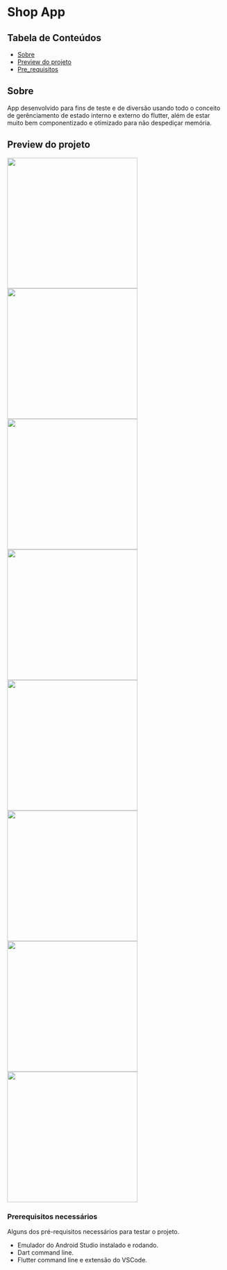 # Shop App

## Tabela de Conteúdos

- [Sobre](#about)
- [Preview do projeto](#preview)
- [Pre_requisitos](#install)

## Sobre <a name="about"></a>

App desenvolvido para fins de teste e de diversão usando todo o conceito de gerênciamento de estado interno e
externo do flutter, além de estar muito bem componentizado e otimizado para não despediçar memória.

## Preview do projeto <a name="preview"></a>

<img src=".images/1.PNG" width="300">
<img src=".images/2.PNG" width="300">
<img src=".images/3.PNG" width="300">
<img src=".images/4.PNG" width="300">
<img src=".images/5.PNG" width="300">
<img src=".images/6.PNG" width="300">
<img src=".images/7.PNG" width="300">
<img src=".images/8.PNG" width="300">

### Prerequisitos necessários <a name="install"></a>

Alguns dos pré-requisitos necessários para testar o projeto.

- Emulador do Android Studio instalado e rodando.
- Dart command line.
- Flutter command line e extensão do VSCode.
